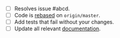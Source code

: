 - [ ] Resolves issue #abcd.
- [ ] Code is [rebased][sync] on `origin/master`.
- [ ] Add tests that fail without your changes.
- [ ] Update all relevant [documentation][docs].

[sync]: https://github.com/PowerShell/PowerShell/blob/master/docs/git/powershell-repository-101.md#sync-your-local-repo
[docs]: https://github.com/PowerShell/PowerShell/tree/master/docs
